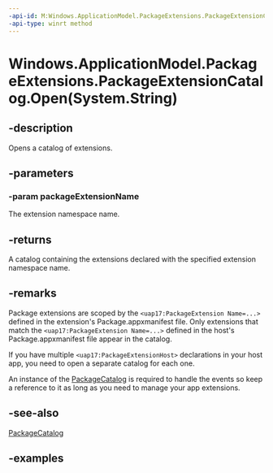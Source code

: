 ```yaml
---
-api-id: M:Windows.ApplicationModel.PackageExtensions.PackageExtensionCatalog.Open(System.String)
-api-type: winrt method
---
```


# Windows.ApplicationModel.PackageExtensions.PackageExtensionCatalog.Open(System.String)

<!--
public static Windows.ApplicationModel.PackageExtensions.PackageExtensionCatalog Open (string packageExtensionName);
-->

## -description

Opens a catalog of extensions.

## -parameters

### -param packageExtensionName

The extension namespace name.

## -returns

A catalog containing the extensions declared with the specified extension namespace name.

## -remarks

Package extensions are scoped by the `<uap17:PackageExtension Name=...>` defined in the extension's Package.appxmanifest file. Only extensions that match the  `<uap17:PackageExtension Name=...>` defined in the host's Package.appxmanifest file appear in the catalog.  

If you have multiple `<uap17:PackageExtensionHost>` declarations in your host app, you need to open a separate catalog for each one.

An instance of the [PackageCatalog](../windows.applicationmodel/packagecatalog.md) is required to handle the events so keep a reference to it as long as you need to manage your app extensions.

## -see-also

[PackageCatalog](../windows.applicationmodel/packagecatalog.md)

## -examples
